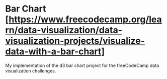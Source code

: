 # Bar Chart [https://www.freecodecamp.org/learn/data-visualization/data-visualization-projects/visualize-data-with-a-bar-chart]
My implementation of the d3 bar chart project for the freeCodeCamp data visualization challenges.
